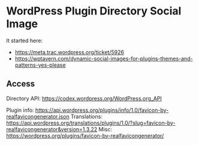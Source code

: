 # WordPress Plugin Directory Social Image

It started here:
- https://meta.trac.wordpress.org/ticket/5926
- https://wptavern.com/dynamic-social-images-for-plugins-themes-and-patterns-yes-please

## Access

Directory API: https://codex.wordpress.org/WordPress.org_API

Plugin info: https://api.wordpress.org/plugins/info/1.0/favicon-by-realfavicongenerator.json
Translations: https://api.wordpress.org/translations/plugins/1.0/?slug=favicon-by-realfavicongenerator&version=1.3.22
Misc: https://wordpress.org/plugins/favicon-by-realfavicongenerator/
